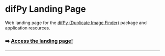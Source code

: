 # difPy Landing Page

Web landing page for the [difPy (Duplicate Image Finder)](https://github.com/elisemercury/Duplicate-Image-Finder) package and application resources.

### ➡️ [Access the landing page!](https://difpy.app/)

---
